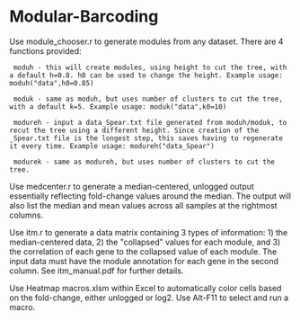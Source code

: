 # Modular-Barcoding

Use module_chooser.r to generate modules from any dataset. There are 4 functions provided:

     moduh - this will create modules, using height to cut the tree, with a default h=0.8. h0 can be used to change the height. Example usage: moduh("data",h0=0.85)
  
     moduk - same as moduh, but uses number of clusters to cut the tree, with a default k=5. Example usage: moduk("data",k0=10)
  
     modureh - input a data_Spear.txt file generated from moduh/moduk, to recut the tree using a different height. Since creation of the _Spear.txt file is the longest step, this saves having to regenerate it every time. Example usage: modureh("data_Spear")
  
     modurek - same as modureh, but uses number of clusters to cut the tree.

Use medcenter.r to generate a median-centered, unlogged output essentially reflecting fold-change values around the median. The output will also list the median and mean values across all samples at the rightmost columns.

Use itm.r to generate a data matrix containing 3 types of information: 1) the median-centered data, 2) the "collapsed" values for each module, and 3) the correlation of each gene to the collapsed value of each module. The input data must have the module annotation for each gene in the second column. See itm_manual.pdf for further details.

Use Heatmap macros.xlsm within Excel to automatically color cells based on the fold-change, either unlogged or log2. Use Alt-F11 to select and run a macro.
